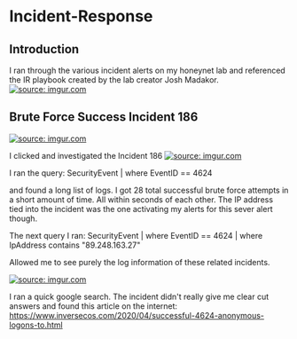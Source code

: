 # Incident-Response

## Introduction
I ran through the various incident alerts on my honeynet lab and referenced the IR playbook created by the lab creator Josh Madakor. 
<a href="https://imgur.com/DsNpCSn"><img src="https://i.imgur.com/DsNpCSnb.png" title="source: imgur.com" /></a>



## Brute Force Success Incident 186

<a href="https://imgur.com/ZjBMbrm"><img src="https://i.imgur.com/ZjBMbrm.png" title="source: imgur.com" /></a>

I clicked and investigated the Incident 186
<a href="https://imgur.com/koS6RdQ"><img src="https://i.imgur.com/koS6RdQ.png" title="source: imgur.com" /></a>


I ran the query: 
SecurityEvent
| where EventID == 4624

and found a long list of logs. I got 28 total successful brute force attempts in a short amount of time. All within seconds of each other. The IP address tied into the incident was the one activating my alerts for this sever alert though.

The next query I ran: 
SecurityEvent
| where EventID == 4624
| where IpAddress contains "89.248.163.27"

Allowed me to see purely the log information of these related incidents. 

<a href="https://imgur.com/TTd68pv"><img src="https://i.imgur.com/TTd68pvb.png" title="source: imgur.com" /></a>

I ran a quick google search. The incident didn't really give me clear cut answers and found this article on the internet: 
https://www.inversecos.com/2020/04/successful-4624-anonymous-logons-to.html

